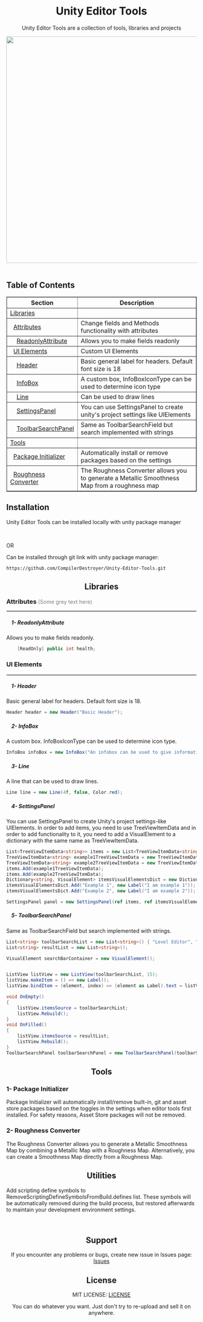 <!----------------------------------------------------Main Header Part------------------------------------------------------------------ -->
<h1 align="center">Unity Editor Tools</h1>

<p align="center"> Unity Editor Tools are a collection of tools, libraries and projects</p>
 <div align="center">
<img align= "center" src= https://github.com/user-attachments/assets/84d389a1-df42-46e8-889d-687fad040e25 width="600">
</div>

<br>

<!-- ----------------------------------------------------Table of Contents----------------------------------------------------- -->
## Table of Contents

<table align="center" border="1" cellpadding="10" cellspacing="0">
  <thead>
    <tr>
      <th>Section</th>
      <th>Description</th>
    </tr>
  </thead>
  <tbody>
    <tr>
      <td><a href="#Libraries">Libraries</a></td>
      <td></td>
    </tr>
      <tr>
      <td>&nbsp;&nbsp;<a href="#Attributes">Attributes</a></td>
      <td>Change fields and Methods functionality with attributes</td>
    </tr>
      <tr>
      <td>&nbsp;&nbsp;&nbsp;&nbsp;<a href="#1--ReadonlyAttribute">ReadonlyAttribute</a></td>
      <td>Allows you to make fields readonly</td>
    </tr>
     <tr>
      <td>&nbsp;&nbsp;<a href="#UI-Elements">UI Elements</a></td>
      <td>Custom UI Elements</td>
    </tr>
    <tr>
      <td>&nbsp;&nbsp;&nbsp;&nbsp;<a href="#1--Header">Header</a></td>
      <td>Basic general label for headers. Default font size is 18</td>
    </tr>
     <tr>
      <td>&nbsp;&nbsp;&nbsp;&nbsp;<a href="#2--InfoBox">InfoBox</a></td>
      <td>A custom box, InfoBoxIconType can be used to determine icon type</td>
    </tr>
     <tr>
      <td>&nbsp;&nbsp;&nbsp;&nbsp;<a href="#3--Line">Line</a></td>
      <td>Can be used to draw lines</td>
    </tr>
     <tr>
      <td>&nbsp;&nbsp;&nbsp;&nbsp;<a href="#4--SettingsPanel">SettingsPanel</a></td>
      <td>You can use SettingsPanel to create unity's project settings like UIElements</td>
    </tr>
     <tr>
      <td>&nbsp;&nbsp;&nbsp;&nbsp;<a href="#5--ToolbarSearchPanel">ToolbarSearchPanel</a></td>
      <td>Same as ToolbarSearchField but search implemented with strings</td>
    </tr>
    <tr>
      <td><a href="#Tools">Tools</a></td>
      <td></td>
    </tr>
    <tr>
      <td>&nbsp;&nbsp;<a href="#1--Package-Initializer">Package Initializer</a></td>
      <td>Automatically install or remove packages based on the settings</td>
    </tr>
       <tr>
      <td>&nbsp;&nbsp;<a href="#2--Roughness-Converter">Roughness Converter</a></td>
      <td>The Roughness Converter allows you to generate a Metallic Smoothness Map from a roughness map</td>
    </tr>
  </tbody>
</table>
<!-- -------------------------------------------------------------------------------------------------------------------------- -->




<!----------------------------------------------------Installation Part------------------------------------------------------------------ -->
## Installation

<!--Local Installation Part-->
 Unity Editor Tools can be installed locally with unity package manager

<!--Git Installation Part-->
<br>


OR

Can be installed through git link with unity package manager:


```
https://github.com/CompilerDestroyer/Unity-Editor-Tools.git
```

<!-- ------------------------------------------------------------------------------------------------------------------------------- -->


<h2 align="center">Libraries</h2>
<h3 align="left" style="display: inline;">Attributes</h3> <span style="color: gray;">(Some grey text here)</span>


<hr style="border: 0.2px solid lightgray;">

<h5 align="left">&nbsp;&nbsp;&nbsp;&nbsp;1- ReadonlyAttribute</h5>
<p>Allows you to make fields readonly.</p>

```csharp
    [ReadOnly] public int health;
```

<h3 align="left">UI Elements</h3>

<hr style="border: 0.2px solid lightgray;">

<h5 align="left">&nbsp;&nbsp;&nbsp;&nbsp;1- Header</h5>
<p>Basic general label for headers. Default font size is 18.</p>

```csharp
Header header = new Header("Basic Header");
```

<h5 align="left">&nbsp;&nbsp;&nbsp;&nbsp;2- InfoBox</h5>
<p>A custom box. InfoBoxIconType can be used to determine icon type.</p>

```cs
InfoBox infoBox = new InfoBox("An infobox can be used to give information", InfoBoxIconType.Info, 3f);
```

<h5 align="left">&nbsp;&nbsp;&nbsp;&nbsp;3- Line</h5>
<p>A line that can be used to draw lines.</p>

```csharp
Line line = new Line(4f, false, Color.red);
```

<h5 align="left">&nbsp;&nbsp;&nbsp;&nbsp;4- SettingsPanel</h5>
<p>You can use SettingsPanel to create Unity's project settings-like UIElements.
 In order to add items, you need to use TreeViewItemData<string> and in order to add functionality to it, you need to add a VisualElement to a dictionary with the same name as TreeViewItemData<string>.</p>

```cs
List<TreeViewItemData<string>> items = new List<TreeViewItemData<string>>();
TreeViewItemData<string> example1TreeViewItemData = new TreeViewItemData<string>(0, "Example 1");
TreeViewItemData<string> example2TreeViewItemData = new TreeViewItemData<string>(1, "Example 2");
items.Add(example1TreeViewItemData);
items.Add(example2TreeViewItemData);
Dictionary<string, VisualElement> itemsVisualElementsDict = new Dictionary<string, VisualElement>();
itemsVisualElementsDict.Add("Example 1", new Label("I am example 1"));
itemsVisualElementsDict.Add("Example 2", new Label("I am example 2"));

SettingsPanel panel = new SettingsPanel(ref items, ref itemsVisualElementsDict);
```

<h5 align="left">&nbsp;&nbsp;&nbsp;&nbsp;5- ToolbarSearchPanel</h5>
<p>Same as ToolbarSearchField but search implemented with strings.</p>

```cs
List<string> toolbarSearchList = new List<string>() { "Level Editor", "Terrain Licker", "Inspector Destroyer", "Mesh Consumer" };
List<string> resultList = new List<string>();

VisualElement searchBarContainer = new VisualElement();


ListView listView = new ListView(toolbarSearchList, 15);
listView.makeItem = () => new Label();
listView.bindItem = (element, index) => (element as Label).text = listView.itemsSource[index] as string;

void OnEmpty()
{
    listView.itemsSource = toolbarSearchList;
    listView.Rebuild();
}
void OnFilled()
{
    listView.itemsSource = resultList;
    listView.Rebuild();
}
ToolbarSearchPanel toolbarSearchPanel = new ToolbarSearchPanel(toolbarSearchList, resultList, OnEmpty, OnFilled);
```

<h2 align="center">Tools</h2>
<h3 align="left">1- Package Initializer</h3>
<p>Package Initializer will automatically install/remove built-in, git and asset store packages based on the toggles in the settings when editor tools first installed.
 For safety reasons, Asset Store packages will not be removed.</p>


<h3 align="left">2- Roughness Converter</h3>

<p>The Roughness Converter allows you to generate a Metallic Smoothness Map by combining a Metallic Map with a Roughness Map.
 Alternatively, you can create a Smoothness Map directly from a Roughness Map.</p>


<h2 align="center">Utilities</h2>
<p>Add scripting define symbols to RemoveScriptingDefineSymbolsFromBuild.defines list.
 These symbols will be automatically removed during the build process, but restored afterwards to maintain your development environment settings.</p>





<div align="left">


</div>
<br>


<!-- ------------------------------------------------------------------------------------------------------------------------------- -->

<!-- Support -->
<div align= "center">
<h2 align="center">Support</h2>
<p align="center">If you encounter any problems or bugs, create new issue in Issues page:
  <a href="https://github.com/compilerbutcher/Unity-Editor-Visual/issues">Issues</a>
</p>

<h2 align="center">License</h2>
<p align="center">MIT LICENSE:
<a href="https://github.com/compilerbutcher/Unity-Editor-Visual/blob/main/LICENSE">LICENSE</a>
 <p align="center">You can do whatever you want. Just don't try to re-upload and sell it on anywhere.</p>
</div>

